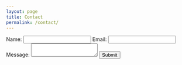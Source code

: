 ```yaml
---
layout: page
title: Contact
permalink: /contact/
---
```


<form action="https://getsimpleform.com/messages?form_api_token=f8f63bfe4e9d40771a1cddb819be0f50" method="post">

  <input type='hidden' name='redirect_to' value='http://yourscreenisnotdead.com/thank-you' />
  <label>Name:</label>
  <input type='text' name='name' />
  <label>Email:</label>
  <input type='email' name='email' />
  <label class="message-label">Message:</label>
  <textarea type='text' name='message'></textarea>
  <button type='submit' value='Send' />Submit</button>
</form>
